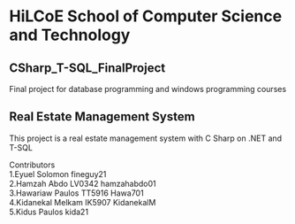 # HiLCoE School of Computer Science and Technology

## CSharp_T-SQL_FinalProject 
Final project for database programming and windows programming courses 

## Real Estate Management System
  This project is a real estate management system with C Sharp on .NET and T-SQL
  






Contributors              
  1.Eyuel Solomon                   fineguy21  
  2.Hamzah Abdo         LV0342      hamzahabdo01  
  3.Hawariaw Paulos     TT5916      Hawa701  
  4.Kidanekal Melkam    IK5907      KidanekalM  
  5.Kidus Paulos                    kida21  
